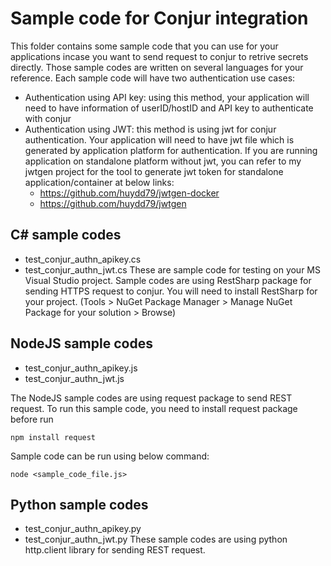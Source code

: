 # Sample code for Conjur integration
This folder contains some sample code that you can use for your applications incase you want to send request to conjur to retrive secrets directly. Those sample codes are written on several languages for your reference.
Each sample code will have two authentication use cases:
- Authentication using API key: using this method, your application will need to have information of userID/hostID and API key to authenticate with conjur
- Authentication using JWT: this method is using jwt for conjur authentication. Your application will need to have jwt file which is generated by application platform for authentication. If you are running application on standalone platform without jwt, you can refer to my jwtgen project for the tool to generate jwt token for standalone application/container at below links:
  - https://github.com/huydd79/jwtgen-docker
  - https://github.com/huydd79/jwtgen

## C# sample codes
- test_conjur_authn_apikey.cs
- test_conjur_authn_jwt.cs
These are sample code for testing on your MS Visual Studio project. Sample codes are using RestSharp package for sending HTTPS request to conjur. You will need to install RestSharp for your project. (Tools > NuGet Package Manager > Manage NuGet Package for your solution > Browse)

## NodeJS sample codes
- test_conjur_authn_apikey.js
- test_conjur_authn_jwt.js

The NodeJS sample codes are using request package to send REST request. To run this sample code, you need to install request package before run

```npm install request```

Sample code can be run using below command:

```node <sample_code_file.js> ```

## Python sample codes
- test_conjur_authn_apikey.py
- test_conjur_authn_jwt.py
These sample codes are using python http.client library for sending REST request.
